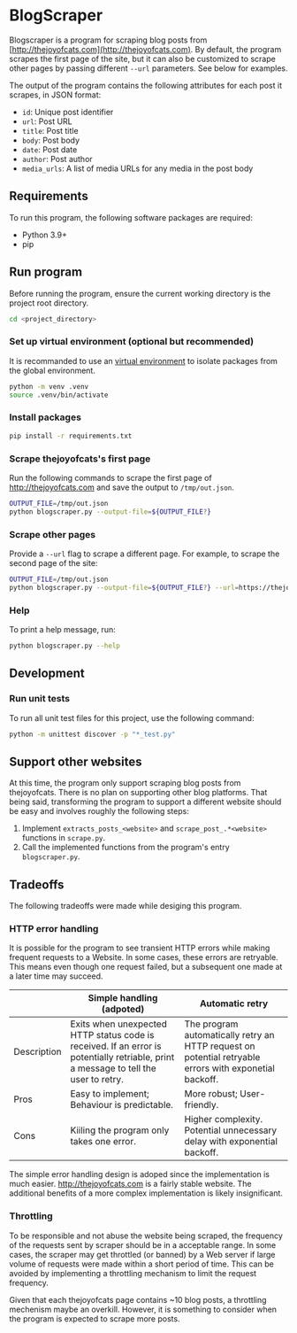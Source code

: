 # BlogScraper

Blogscraper is a program for scraping blog posts from [http://thejoyofcats.com](http://thejoyofcats.com). By default, the program scrapes the first page of the site, but it can also be customized to scrape other pages by passing different `--url` parameters. See below for examples.

The output of the program contains the following attributes for each post it scrapes, in JSON format:

- `id`: Unique post identifier
- `url`: Post URL
- `title`: Post title
- `body`: Post body
- `date`: Post date
- `author`: Post author
- `media_urls`: A list of media URLs for any media in the post body

## Requirements

To run this program, the following software packages are required:
- Python 3.9+
- pip

## Run program

Before running the program, ensure the current working directory is the project root directory.

```bash
cd <project_directory>
```

### Set up virtual environment (optional but recommended)

It is recommanded to use an [virtual environment](https://python.land/virtual-environments/virtualenv) to isolate packages from the global environment.

```bash
python -m venv .venv
source .venv/bin/activate
```

### Install packages
```bash
pip install -r requirements.txt
```

### Scrape thejoyofcats's first page

Run the following commands to scrape the first page of http://thejoyofcats.com and save the output to `/tmp/out.json`.

```bash
OUTPUT_FILE=/tmp/out.json
python blogscraper.py --output-file=${OUTPUT_FILE?}
```

### Scrape other pages

Provide a `--url` flag to scrape a different page. For example, to scrape the second page of the site:

```bash
OUTPUT_FILE=/tmp/out.json
python blogscraper.py --output-file=${OUTPUT_FILE?} --url=https://thejoyofcats.com/page/2
```

### Help

To print a help message, run:

```bash
python blogscraper.py --help
```

## Development

### Run unit tests
To run all unit test files for this project, use the following command:

```bash
python -m unittest discover -p "*_test.py"
```

## Support other websites

At this time, the program only support scraping blog posts from thejoyofcats. There is no plan on supporting other blog platforms. That being said, transforming the program to support a different website should be easy and involves roughly the following steps:

1. Implement `extracts_posts_<website>` and `scrape_post_.*<website>` functions in `scrape.py`.
1. Call the implemented functions from the program's entry `blogscraper.py`.


## Tradeoffs

The following tradeoffs were made while desiging this program.

### HTTP error handling

It is possible for the program to see transient HTTP errors while making frequent requests to a Website. In some cases, these errors are retryable. This means even though one request failed, but a subsequent one made at a later time may succeed.

|| Simple handling (adpoted)    | Automatic retry |
|---| -------- | ------- |
| Description | Exits when unexpected HTTP status code is received. If an error is potentially retriable, print a message to tell the user to retry. |  The program automatically retry an HTTP request on potential retryable errors with exponetial backoff.   |
| Pros | Easy to implement; Behaviour is predictable. |  More robust; User-friendly.    |
| Cons | Kiiling the program only takes one error.   |  Higher complexity. Potential unnecessary delay with exponential backoff. |

The simple error handling design is adoped since the implementation is much easier. http://thejoyofcats.com is a fairly stable website. The additional benefits of a more complex implementation is likely insignificant.

### Throttling

To be responsible and not abuse the website being scraped, the frequency of the requests sent by scraper should be in a acceptable range. In some cases, the scraper may get throttled (or banned) by a Web server if large volume of requests were made within a short period of time. This can be avoided by implementing a throttling mechanism to limit the request frequency.

Given that each thejoyofcats page contains ~10 blog posts, a throttling mechenism maybe an overkill. However, it is something to consider when the program is expected to scrape more posts.
